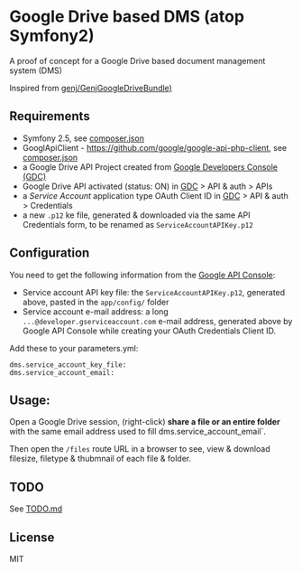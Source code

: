 # Google Drive based DMS (atop Symfony2)

A proof of concept for a Google Drive based document management system (DMS)  

Inspired from [genj/GenjGoogleDriveBundle)](https://github.com/genj/GenjGoogleDriveBundle)

## Requirements
  
 * Symfony 2.5, see [composer.json](composer.json)
 * GooglApiClient - https://github.com/google/google-api-php-client, see [composer.json](composer.json)
 * a Google Drive API Project created from [Google Developers Console (GDC)](https://console.developers.google.com/)
 * Google Drive API activated (status: ON) in [GDC](https://console.developers.google.com/) > API & auth > APIs
 * a *Service Account* application type OAuth Client ID in [GDC](https://console.developers.google.com/) > API & auth > Credentials 
 * a new `.p12` ke file, generated & downloaded via the same API Credentials form, to be renamed as `ServiceAccountAPIKey.p12` 
 
## Configuration

You need to get the following information from the [Google API Console](https://code.google.com/apis/console):

* Service account API key file: the `ServiceAccountAPIKey.p12`, generated above, pasted in the `app/config/` folder
* Service account e-mail address: a long `...@developer.gserviceaccount.com` e-mail address, generated above by Google API Console while creating your OAuth Credentials Client ID.

Add these to your parameters.yml:

```
dms.service_account_key_file:
dms.service_account_email:
```

## Usage:

Open a Google Drive session, (right-click) **share a file or an entire folder** 
with the same email address used to fill dms.service_account_email`.

Then open the `/files` route URL in a browser to see, view & download filesize, filetype & thubmnail of each file & folder.

## TODO

See [TODO.md](TODO.md)


## License

MIT
